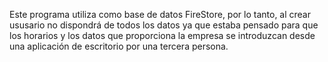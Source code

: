 Este programa utiliza como base de datos FireStore, por lo tanto, al crear ususario no dispondrá de todos los datos ya que estaba pensado para que los horarios y los datos que proporciona la empresa 
se introduzcan desde una aplicación de escritorio por una tercera persona.
